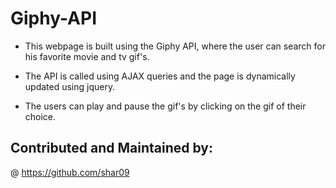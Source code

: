 # Giphy-API

* This webpage is built using the Giphy API, where the user can search for his favorite movie and tv gif's.

* The API is called using AJAX queries and the page is dynamically updated using jquery.

* The users can play and pause the gif's by clicking on the gif of their choice.

## Contributed and Maintained by:
@ https://github.com/shar09
